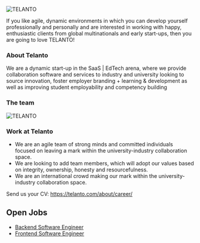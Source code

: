 ![TELANTO](https://s3.eu-central-1.amazonaws.com/telanto.web/static/images/telanto_logo_blue.svg)

If you like agile, dynamic environments in which you can develop yourself professionally and personally and are interested in working with happy, enthusiastic clients from global multinationals and early start-ups, then you are going to love TELANTO!

### About Telanto

We are a dynamic start-up in the SaaS | EdTech arena, where we provide collaboration software and services to industry and university looking to source innovation, foster employer branding + learning & development as well as improving student employability and competency building

### The team
![TELANTO](https://s3.eu-central-1.amazonaws.com/static.telanto.com/telanto.com/images/dev_team.jpg)

### Work at Telanto

- We are an agile team of strong minds and committed individuals focused on leaving a mark within the university-industry collaboration space. 
- We are looking to add team members, which will adopt our values based on integrity, ownership, honesty and resourcefulness.
- We are an international crowd making our mark within the university-industry collaboration space.

Send us your CV: https://telanto.com/about/career/


## Open Jobs
- [Backend Software Engineer](https://github.com/newtelanto/careers/wiki/Backend-Software-Engineer)
- [Frontend Software Engineer](https://github.com/newtelanto/careers/wiki/Frontend-Software-Engineer)




